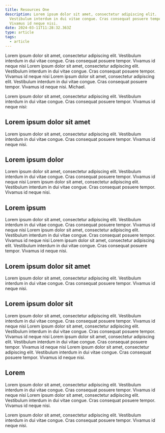 ```yaml
---
title: Resources One
description: Lorem ipsum dolor sit amet, consectetur adipiscing elit.
  Vestibulum interdum in dui vitae congue. Cras consequat posuere tempor.
  Vivamus id neque nisi.
date: 2024-03-11T11:28:32.363Z
type: article
tags:
  - article
---
```

Lorem ipsum dolor sit amet, consectetur adipiscing elit. Vestibulum interdum in dui vitae congue. Cras consequat posuere tempor. Vivamus id neque nisi Lorem ipsum dolor sit amet, consectetur adipiscing elit. Vestibulum interdum in dui vitae congue. Cras consequat posuere tempor. Vivamus id neque nisi Lorem ipsum dolor sit amet, consectetur adipiscing elit. Vestibulum interdum in dui vitae congue. Cras consequat posuere tempor. Vivamus id neque nisi. Michael.

Lorem ipsum dolor sit amet, consectetur adipiscing elit. Vestibulum interdum in dui vitae congue. Cras consequat posuere tempor. Vivamus id neque nisi:

## **Lorem ipsum dolor sit amet**

Lorem ipsum dolor sit amet, consectetur adipiscing elit. Vestibulum interdum in dui vitae congue. Cras consequat posuere tempor. Vivamus id neque nisi.

## **Lorem ipsum dolor**

Lorem ipsum dolor sit amet, consectetur adipiscing elit. Vestibulum interdum in dui vitae congue. Cras consequat posuere tempor. Vivamus id neque nisi Lorem ipsum dolor sit amet, consectetur adipiscing elit. Vestibulum interdum in dui vitae congue. Cras consequat posuere tempor. Vivamus id neque nisi.

## **Lorem ipsum**

Lorem ipsum dolor sit amet, consectetur adipiscing elit. Vestibulum interdum in dui vitae congue. Cras consequat posuere tempor. Vivamus id neque nisi Lorem ipsum dolor sit amet, consectetur adipiscing elit. Vestibulum interdum in dui vitae congue. Cras consequat posuere tempor. Vivamus id neque nisi  Lorem ipsum dolor sit amet, consectetur adipiscing elit. Vestibulum interdum in dui vitae congue. Cras consequat posuere tempor. Vivamus id neque nisi.

## **Lorem ipsum dolor sit amet**

Lorem ipsum dolor sit amet, consectetur adipiscing elit. Vestibulum interdum in dui vitae congue. Cras consequat posuere tempor. Vivamus id neque nisi.

## **Lorem ipsum dolor sit**

Lorem ipsum dolor sit amet, consectetur adipiscing elit. Vestibulum interdum in dui vitae congue. Cras consequat posuere tempor. Vivamus id neque nisi Lorem ipsum dolor sit amet, consectetur adipiscing elit. Vestibulum interdum in dui vitae congue. Cras consequat posuere tempor. Vivamus id neque nisi Lorem ipsum dolor sit amet, consectetur adipiscing elit. Vestibulum interdum in dui vitae congue. Cras consequat posuere tempor. Vivamus id neque nisi Lorem ipsum dolor sit amet, consectetur adipiscing elit. Vestibulum interdum in dui vitae congue. Cras consequat posuere tempor. Vivamus id neque nisi.

## **Lorem**

Lorem ipsum dolor sit amet, consectetur adipiscing elit. Vestibulum interdum in dui vitae congue. Cras consequat posuere tempor. Vivamus id neque nisi Lorem ipsum dolor sit amet, consectetur adipiscing elit. Vestibulum interdum in dui vitae congue. Cras consequat posuere tempor. Vivamus id neque nisi.

Lorem ipsum dolor sit amet, consectetur adipiscing elit. Vestibulum interdum in dui vitae congue. Cras consequat posuere tempor. Vivamus id neque nisi.
